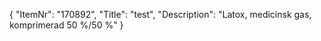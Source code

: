 {
  "ItemNr": "170892",
  "Title": "test",
  "Description": "Latox, medicinsk gas, komprimerad 50 %/50 %"
}